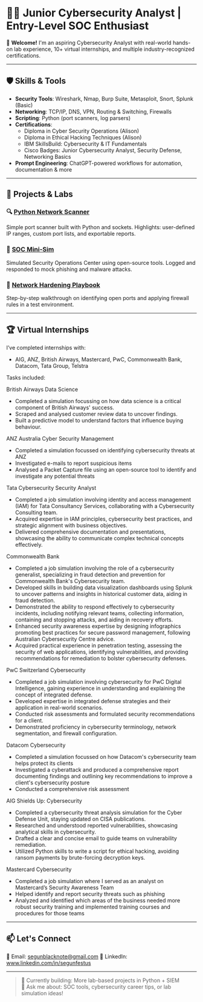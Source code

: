 # 👨‍💻 Junior Cybersecurity Analyst | Entry-Level SOC Enthusiast

🚀 **Welcome!** I'm an aspiring Cybersecurity Analyst with real-world hands-on lab experience, 10+ virtual internships, and multiple industry-recognized certifications.

---

## 🛡️ Skills & Tools

- **Security Tools**: Wireshark, Nmap, Burp Suite, Metasploit, Snort, Splunk (Basic)
- **Networking**: TCP/IP, DNS, VPN, Routing & Switching, Firewalls
- **Scripting**: Python (port scanners, log parsers)
- **Certifications**: 
  - Diploma in Cyber Security Operations (Alison)
  - Diploma in Ethical Hacking Techniques (Alison)
  - IBM SkillsBuild: Cybersecurity & IT Fundamentals
  - Cisco Badges: Junior Cybersecurity Analyst, Security Defense, Networking Basics
- **Prompt Engineering**: ChatGPT-powered workflows for automation, documentation & more

---

## 🧪 Projects & Labs

### 🔍 [Python Network Scanner](https://github.com/segunfestus/py-network-scanner)
Simple port scanner built with Python and sockets. Highlights: user-defined IP ranges, custom port lists, and exportable reports.

### 🧰 [SOC Mini-Sim](https://github.com/segunfestus/soc-lab)
Simulated Security Operations Center using open-source tools. Logged and responded to mock phishing and malware attacks.

### 🧱 [Network Hardening Playbook](https://github.com/segunfestus/network-hardening)
Step-by-step walkthrough on identifying open ports and applying firewall rules in a test environment.

---

## 🏆 Virtual Internships

I’ve completed internships with:
- AIG, ANZ, British Airways, Mastercard, PwC, Commonwealth Bank, Datacom, Tata Group, Telstra

Tasks included:

British Airways Data Science
 * Completed a simulation focussing on how data science is a critical component of British Airways' success.
 * Scraped and analysed customer review data to uncover findings.
 * Built a predictive model to understand factors that influence buying behaviour.

ANZ Australia Cyber Security Management   
*  Completed a simulation focussed on identifying cybersecurity threats at ANZ 
*  Investigated e-mails to report suspicious items
*  Analysed a Packet Capture file using an open-source tool to identify and investigate any potential threats

Tata Cybersecurity Security Analyst   
 * Completed a job simulation involving identity and access management (IAM) for Tata Consultancy Services, collaborating with a Cybersecurity Consulting team.
 * Acquired expertise in IAM principles, cybersecurity best practices, and strategic alignment with business objectives.
 * Delivered comprehensive documentation and presentations, showcasing the ability to communicate complex technical concepts effectively.
   
Commonwealth Bank
 * Completed a job simulation involving the role of a cybersecurity generalist, specializing in fraud detection and prevention for Commonwealth Bank's Cybersecurity team.
 * Developed skills in building data visualization dashboards using Splunk to uncover patterns and insights in historical customer data, aiding in fraud detection.
 * Demonstrated the ability to respond effectively to cybersecurity incidents,
   including notifying relevant teams, collecting information, containing and stopping attacks, and aiding in recovery efforts.
 * Enhanced security awareness expertise by designing infographics promoting best practices for secure password management, following Australian Cybersecurity Centre advice.
 * Acquired practical experience in penetration testing, assessing the security
   of web applications, identifying vulnerabilities, and providing recommendations for remediation to bolster cybersecurity defenses.
   
PwC Switzerland Cybersecurity
 * Completed a job simulation involving cybersecurity for PwC Digital Intelligence, gaining experience in understanding and explaining the concept of integrated defense.
 * Developed expertise in integrated defense strategies and their application in real-world scenarios.
 * Conducted risk assessments and formulated security recommendations for a client.
 * Demonstrated proficiency in cybersecurity terminology, network segmentation, and firewall configuration.

Datacom Cybersecurity
 * Completed a simulation focussed on how Datacom's cybersecurity team helps protect its clients
 * Investigated a cyberattack and produced a comprehensive report documenting findings and outlining key recommendations to improve a client's cybersecurity posture
 * Conducted a comprehensive risk assessment

AIG Shields Up: Cybersecurity
 * Completed a cybersecurity threat analysis simulation for the Cyber Defense Unit, staying updated on CISA publications.
 * Researched and understood reported vulnerabilities, showcasing analytical skills in cybersecurity.
 * Drafted a clear and concise email to guide teams on vulnerability remediation.
 * Utilized Python skills to write a script for ethical hacking, avoiding ransom payments by brute-forcing decryption keys.

Mastercard Cybersecurity
 * Completed a job simulation where I served as an analyst on Mastercard’s Security Awareness Team 
 * Helped identify and report security threats such as phishing 
 * Analyzed and identified which areas of the business needed more robust security training and implemented training courses and procedures for those teams

---

## 📫 Let's Connect

📧 Email: segunblacknote@gmail.com
🔗 LinkedIn: www.linkedin.com/in/segunfestus

---

> 🌱 Currently building: More lab-based projects in Python + SIEM  
> 💬 Ask me about: SOC tools, cybersecurity career tips, or lab simulation ideas!
